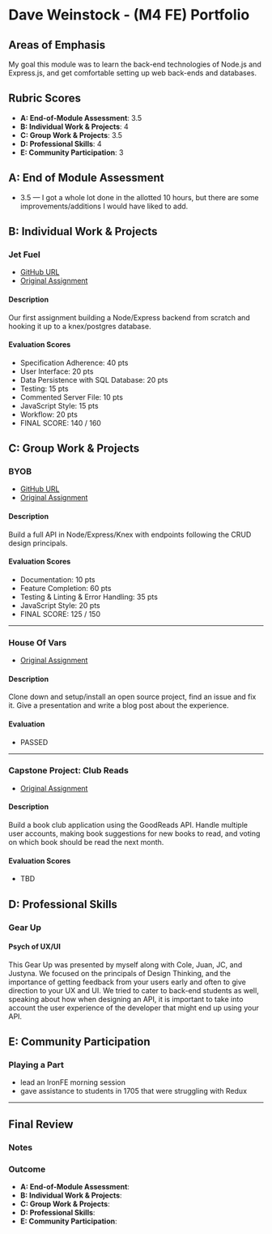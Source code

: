 # Dave Weinstock - (M4 FE) Portfolio

## Areas of Emphasis

My goal this module was to learn the back-end technologies of Node.js and Express.js, and get comfortable setting up web back-ends and databases.

## Rubric Scores

* **A: End-of-Module Assessment**: 3.5
* **B: Individual Work & Projects**: 4
* **C: Group Work & Projects**: 3.5
* **D: Professional Skills**: 4
* **E: Community Participation**: 3


## A: End of Module Assessment

- 3.5 — I got a whole lot done in the allotted 10 hours, but there are some improvements/additions I would have liked to add.


## B: Individual Work & Projects

### Jet Fuel

* [GitHub URL](https://github.com/dstock48/jet-fuel)
* [Original Assignment](http://frontend.turing.io/projects/jet-fuel.html)

#### Description
Our first assignment building a Node/Express backend from scratch and hooking it up to a knex/postgres database.

#### Evaluation Scores
- Specification Adherence: 40 pts
- User Interface: 20 pts
- Data Persistence with SQL Database: 20 pts
- Testing: 15 pts
- Commented Server File: 10 pts
- JavaScript Style: 15 pts
- Workflow: 20 pts
- FINAL SCORE: 140 / 160

## C: Group Work & Projects

### BYOB

* [GitHub URL](https://github.com/dstock48/byo-backend)
* [Original Assignment](http://frontend.turing.io/projects/build-your-own-backend.html)

#### Description
Build a full API in Node/Express/Knex with endpoints following the CRUD design principals.

#### Evaluation Scores
- Documentation: 10 pts
- Feature Completion: 60 pts
- Testing & Linting & Error Handling: 35 pts
- JavaScript Style: 20 pts
- FINAL SCORE: 125 / 150

----

### House Of Vars

* [Original Assignment](http://frontend.turing.io/projects/house-of-vars.html)

#### Description
Clone down and setup/install an open source project, find an issue and fix it. Give a presentation and write a blog post about the experience.

#### Evaluation
- PASSED

----

### Capstone Project: Club Reads

* [Original Assignment](http://frontend.turing.io/projects/capstone.html)

#### Description
Build a book club application using the GoodReads API. Handle multiple user accounts, making book suggestions for new books to read, and voting on which book should be read the next month.

#### Evaluation Scores
- TBD


## D: Professional Skills

### Gear Up

#### Psych of UX/UI

This Gear Up was presented by myself along with Cole, Juan, JC, and Justyna. We focused on the principals of Design Thinking, and the importance of getting feedback from your users early and often to give direction to your UX and UI. We tried to cater to back-end students as well, speaking about how when designing an API, it is important to take into account the user experience of the developer that might end up using your API.

## E: Community Participation

### Playing a Part

- lead an IronFE morning session
- gave assistance to students in 1705 that were struggling with Redux


------------------

## Final Review

### Notes


### Outcome


* **A: End-of-Module Assessment**: 
* **B: Individual Work & Projects**: 
* **C: Group Work & Projects**: 
* **D: Professional Skills**: 
* **E: Community Participation**: 
